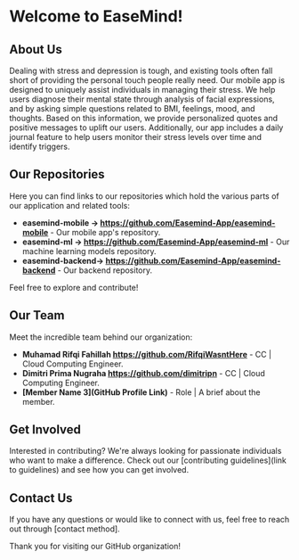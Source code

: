 # Welcome to EaseMind!

## About Us

Dealing with stress and depression is tough, and existing tools often fall short of providing the personal touch people really need. Our mobile app is designed to uniquely assist individuals in managing their stress. We help users diagnose their mental state through analysis of facial expressions, and by asking simple questions related to BMI, feelings, mood, and thoughts. Based on this information, we provide personalized quotes and positive messages to uplift our users. Additionally, our app includes a daily journal feature to help users monitor their stress levels over time and identify triggers.

## Our Repositories

Here you can find links to our repositories which hold the various parts of our application and related tools:

- **easemind-mobile -> https://github.com/Easemind-App/easemind-mobile** - Our mobile app's repository.
- **easemind-ml     -> https://github.com/Easemind-App/easemind-ml** - Our machine learning models repository.
- **easemind-backend-> https://github.com/Easemind-App/easemind-backend** - Our backend repository.

Feel free to explore and contribute!

## Our Team

Meet the incredible team behind our organization:

- **Muhamad Rifqi Fahillah https://github.com/RifqiWasntHere** - CC | Cloud Computing Engineer.
- **Dimitri Prima Nugraha https://github.com/dimitripn** - CC | Cloud Computing Engineer.
- **[Member Name 3](GitHub Profile Link)** - Role | A brief about the member.

## Get Involved

Interested in contributing? We're always looking for passionate individuals who want to make a difference. Check out our [contributing guidelines](link to guidelines) and see how you can get involved.

## Contact Us

If you have any questions or would like to connect with us, feel free to reach out through [contact method].

Thank you for visiting our GitHub organization!
